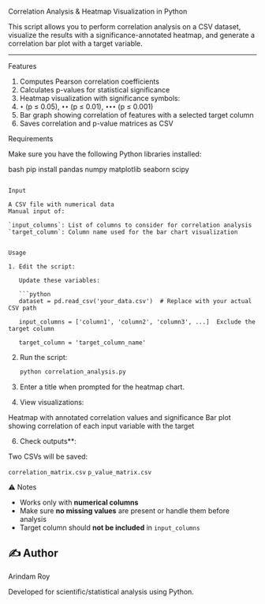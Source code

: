 Correlation Analysis & Heatmap Visualization in Python

This script allows you to perform correlation analysis on a CSV dataset, visualize the results with a significance-annotated heatmap, and generate a correlation bar plot with a target variable.

---

Features
1. Computes Pearson correlation coefficients
2. Calculates p-values for statistical significance
3. Heatmap visualization with significance symbols:
4. `•` (p ≤ 0.05), `••` (p ≤ 0.01), `•••` (p ≤ 0.001)
5. Bar graph showing correlation of features with a selected target column
6. Saves correlation and p-value matrices as CSV

Requirements

Make sure you have the following Python libraries installed:

bash
pip install pandas numpy matplotlib seaborn scipy
```

Input

A CSV file with numerical data
Manual input of:

`input_columns`: List of columns to consider for correlation analysis
`target_column`: Column name used for the bar chart visualization


Usage

1. Edit the script:

   Update these variables:

   ```python
   dataset = pd.read_csv('your_data.csv')  # Replace with your actual CSV path

   input_columns = ['column1', 'column2', 'column3', ...]  Exclude the target column

   target_column = 'target_column_name'
   ```

2. Run the script:

   ```bash
   python correlation_analysis.py
   ```

3. Enter a title when prompted for the heatmap chart.

5. View visualizations:

Heatmap with annotated correlation values and significance
Bar plot showing correlation of each input variable with the target

6. Check outputs**:

Two CSVs will be saved:

`correlation_matrix.csv`
  `p_value_matrix.csv`

 ⚠️ Notes

* Works only with **numerical columns**
* Make sure **no missing values** are present or handle them before analysis
* Target column should **not be included** in `input_columns`


## ✍️ Author
Arindam Roy 

Developed for scientific/statistical analysis using Python.

